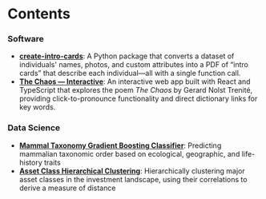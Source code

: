 # Contents

### Software
- [**create-intro-cards**](https://github.com/robertfmath/create-intro-cards): A Python package that converts a dataset of individuals' names, photos, and custom attributes into a PDF of “intro cards” that describe each individual—all with a single function call.
- [**The Chaos — Interactive**](https://github.com/robertfmath/The-Chaos-Interactive): An interactive web app built with React and TypeScript that explores the poem *The Chaos* by Gerard Nolst Trenité, providing click-to-pronounce functionality and direct dictionary links for key words.

### Data Science
- [**Mammal Taxonomy Gradient Boosting Classifier**](https://github.com/robertfmath/Mammal-Taxonomy-Gradient-Boosting-Classifier): Predicting mammalian taxonomic order based on ecological, geographic, and life-history traits
- [**Asset Class Hierarchical Clustering**](https://github.com/robertfmath/Asset-Class-Hierarchical-Clustering): Hierarchically clustering major asset classes in the investment landscape, using their correlations to derive a measure of distance
